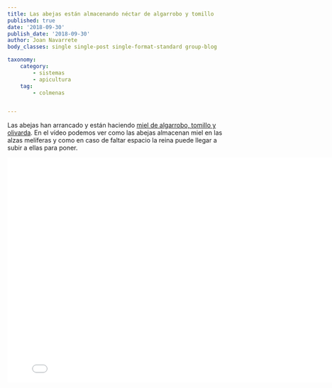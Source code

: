 ```yaml
---
title: Las abejas están almacenando néctar de algarrobo y tomillo
published: true
date: '2018-09-30'
publish_date: '2018-09-30'
author: Joan Navarrete
body_classes: single single-post single-format-standard group-blog

taxonomy:
    category:
        - sistemas
        - apicultura
    tag:
        - colmenas


---
```


Las abejas han arrancado y están haciendo [miel de algarrobo, tomillo y olivarda](/productos/miel). En el
vídeo podemos ver como las abejas almacenan miel en las alzas melíferas y como
en caso de faltar espacio la reina puede llegar a subir a ellas para poner. 

<div class="grav-vimeo">
  <iframe src="//player.vimeo.com/video/292578934" width="800" height="507"  frameborder="0" webkitallowfullscreen mozallowfullscreen allowfullscreen></iframe>
</div>
